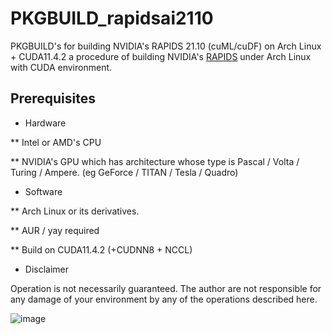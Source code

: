 # PKGBUILD_rapidsai2110
PKGBUILD's for building NVIDIA's RAPIDS 21.10 (cuML/cuDF) on Arch Linux + CUDA11.4.2
a  procedure of building NVIDIA's [RAPIDS](https://rapids.ai/) under Arch Linux with CUDA environment.

## Prerequisites
* Hardware

** Intel or AMD's CPU

** NVIDIA's GPU which has architecture whose type is Pascal / Volta / Turing / Ampere. (eg GeForce / TITAN / Tesla / Quadro)

* Software

** Arch Linux or its derivatives.

** AUR / yay required

** Build on CUDA11.4.2 (+CUDNN8 + NCCL)

* Disclaimer

Operation is not necessarily guaranteed. The author are not responsible for any damage of your environment by any of the operations described here.




![image](https://user-images.githubusercontent.com/22126980/136418335-0adbdd40-9cc6-431e-a96f-4990b2d89c4f.png)
